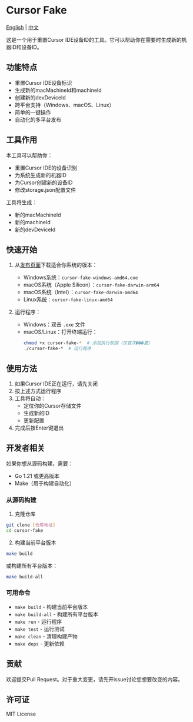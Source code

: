# Cursor Fake

[English](./README.md) | [中文](./README_zh.md)

这是一个用于重置Cursor IDE设备ID的工具。它可以帮助你在需要时生成新的机器ID和设备ID。

## 功能特点

- 重置Cursor IDE设备标识
- 生成新的macMachineId和machineId
- 创建新的devDeviceId
- 跨平台支持（Windows、macOS、Linux）
- 简单的一键操作
- 自动化的多平台发布

## 工具作用

本工具可以帮助你：
- 重置Cursor IDE的设备识别
- 为系统生成新的机器ID
- 为Cursor创建新的设备ID
- 修改storage.json配置文件

工具将生成：
- 新的macMachineId
- 新的machineId
- 新的devDeviceId

## 快速开始

1. 从[发布页面](../../releases)下载适合你系统的版本：
   - Windows系统：`cursor-fake-windows-amd64.exe`
   - macOS系统（Apple Silicon）：`cursor-fake-darwin-arm64`
   - macOS系统（Intel）：`cursor-fake-darwin-amd64`
   - Linux系统：`cursor-fake-linux-amd64`

2. 运行程序：
   - Windows：双击 `.exe` 文件
   - macOS/Linux：打开终端运行：
     ```bash
     chmod +x cursor-fake-*  # 添加执行权限（仅首次���要）
     ./cursor-fake-*  # 运行程序
     ```

## 使用方法

1. 如果Cursor IDE正在运行，请先关闭
2. 按上述方式运行程序
3. 工具将自动：
   - 定位你的Cursor存储文件
   - 生成新的ID
   - 更新配置
4. 完成后按Enter键退出

## 开发者相关

如果你想从源码构建，需要：
- Go 1.21 或更高版本
- Make（用于构建自动化）

### 从源码构建

1. 克隆仓库
```bash
git clone [仓库地址]
cd cursor-fake
```

2. 构建当前平台版本
```bash
make build
```

或构建所有平台版本：
```bash
make build-all
```

### 可用命令

- `make build` - 构建当前平台版本
- `make build-all` - 构建所有平台版本
- `make run` - 运行程序
- `make test` - 运行测试
- `make clean` - 清理构建产物
- `make deps` - 更新依赖

## 贡献

欢迎提交Pull Request。对于重大变更，请先开issue讨论您想要改变的内容。

## 许可证

MIT License 